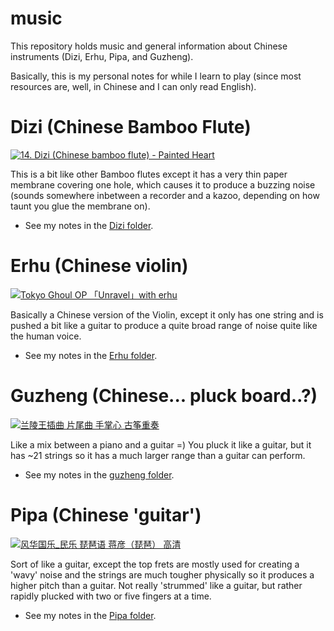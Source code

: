 # music

This repository holds music and general information about Chinese instruments (Dizi, Erhu, Pipa, and Guzheng).

Basically, this is my personal notes for while I learn to play (since most resources are, well, in Chinese and I can only read English).

# Dizi (Chinese Bamboo Flute)

[![14. Dizi (Chinese bamboo flute) - Painted Heart](https://img.youtube.com/vi/tuHiYjamHbE/0.jpg)](https://www.youtube.com/watch?v=tuHiYjamHbE)

This is a bit like other Bamboo flutes except it has a very thin paper membrane covering one hole, which causes it to produce a buzzing noise (sounds somewhere inbetween a recorder and a kazoo, depending on how taunt you glue the membrane on).

- See my notes in the [Dizi folder](https://github.com/slimsag/music/blob/master/dizi/index.md#dizi).

# Erhu (Chinese violin)

[![Tokyo Ghoul OP 「Unravel」with erhu](https://img.youtube.com/vi/bcDvjh9xbXo/0.jpg)](https://www.youtube.com/watch?v=bcDvjh9xbXo)

Basically a Chinese version of the Violin, except it only has one string and is pushed a bit like a guitar to produce a quite broad range of noise quite like the human voice.

- See my notes in the [Erhu folder](https://github.com/slimsag/music/blob/master/erhu/index.md#erhu).

# Guzheng (Chinese... pluck board..?)

[![兰陵王插曲 片尾曲 手掌心 古筝重奏](https://img.youtube.com/vi/xSlAM5dUsJo/0.jpg)](https://www.youtube.com/watch?v=xSlAM5dUsJo)

Like a mix between a piano and a guitar =) You pluck it like a guitar, but it has ~21 strings so it has a much larger range than a guitar can perform.

- See my notes in the [guzheng folder](https://github.com/slimsag/music/blob/master/guzheng/index.md#guzheng).

# Pipa (Chinese 'guitar')

[![风华国乐_民乐 琵琶语 蒋彦（琵琶） 高清](https://img.youtube.com/vi/RhgBfQnPu64/0.jpg)](https://www.youtube.com/watch?v=RhgBfQnPu64)

Sort of like a guitar, except the top frets are mostly used for creating a 'wavy' noise and the strings are much tougher physically so it produces a higher pitch than a guitar. Not really 'strummed' like a guitar, but rather rapidly plucked with two or five fingers at a time.

- See my notes in the [Pipa folder](https://github.com/slimsag/music/blob/master/pipa/index.md#pipa).
